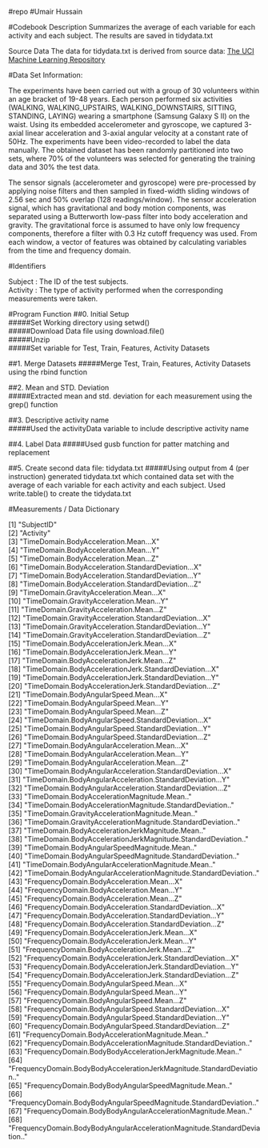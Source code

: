 #repo
#Umair Hussain

#Codebook Description
Summarizes the average of each variable for each activity and each subject. The results are saved in tidydata.txt

Source Data
The data for tidydata.txt is derived from source data: [The UCI Machine Learning Repository](http://archive.ics.uci.edu/ml/datasets/Human+Activity+Recognition+Using+Smartphones)  

#Data Set Information:

The experiments have been carried out with a group of 30 volunteers within an age bracket of 19-48 years. Each person performed six activities (WALKING, WALKING_UPSTAIRS, WALKING_DOWNSTAIRS, SITTING, STANDING, LAYING) wearing a smartphone (Samsung Galaxy S II) on the waist. Using its embedded accelerometer and gyroscope, we captured 3-axial linear acceleration and 3-axial angular velocity at a constant rate of 50Hz. The experiments have been video-recorded to label the data manually. The obtained dataset has been randomly partitioned into two sets, where 70% of the volunteers was selected for generating the training data and 30% the test data. 

The sensor signals (accelerometer and gyroscope) were pre-processed by applying noise filters and then sampled in fixed-width sliding windows of 2.56 sec and 50% overlap (128 readings/window). The sensor acceleration signal, which has gravitational and body motion components, was separated using a Butterworth low-pass filter into body acceleration and gravity. The gravitational force is assumed to have only low frequency components, therefore a filter with 0.3 Hz cutoff frequency was used. From each window, a vector of features was obtained by calculating variables from the time and frequency domain.

#Identifiers

 Subject : The ID of the test subjects.  
 Activity : The type of activity performed when the corresponding measurements were taken.  

#Program Function
##0. Initial Setup  
#####Set Working directory using setwd()    
#####Download Data file using download.file()  
#####Unzip   
#####Set variable for Test, Train, Features, Activity Datasets  

##1. Merge Datasets
#####Merge Test, Train, Features, Activity Datasets using the rbind function      

##2. Mean and STD. Deviation   
#####Extracted mean and std. deviation for each measurement using the grep() function

##3. Descriptive activity name  
#####Used the activityData variable to include descriptive activity name  

##4. Label Data
#####Used gusb function for patter matching and replacement    

##5. Create second data file: tidydata.txt
#####Using output from 4 (per instruction) generated tidydata.txt which contained data set with the average of each variable for each activity and each subject. Used write.table() to create the tidydata.txt     

#Measurements / Data Dictionary

  [1] "SubjectID"                                                               
  [2] "Activity"                                                                
  [3] "TimeDomain.BodyAcceleration.Mean...X"                                    
  [4] "TimeDomain.BodyAcceleration.Mean...Y"                                    
  [5] "TimeDomain.BodyAcceleration.Mean...Z"                                    
  [6] "TimeDomain.BodyAcceleration.StandardDeviation...X"                       
  [7] "TimeDomain.BodyAcceleration.StandardDeviation...Y"                       
  [8] "TimeDomain.BodyAcceleration.StandardDeviation...Z"                       
  [9] "TimeDomain.GravityAcceleration.Mean...X"                                 
 [10] "TimeDomain.GravityAcceleration.Mean...Y"                                 
 [11] "TimeDomain.GravityAcceleration.Mean...Z"                                 
 [12] "TimeDomain.GravityAcceleration.StandardDeviation...X"                    
 [13] "TimeDomain.GravityAcceleration.StandardDeviation...Y"                    
 [14] "TimeDomain.GravityAcceleration.StandardDeviation...Z"                    
 [15] "TimeDomain.BodyAccelerationJerk.Mean...X"                                
 [16] "TimeDomain.BodyAccelerationJerk.Mean...Y"                                
 [17] "TimeDomain.BodyAccelerationJerk.Mean...Z"                                
 [18] "TimeDomain.BodyAccelerationJerk.StandardDeviation...X"                   
 [19] "TimeDomain.BodyAccelerationJerk.StandardDeviation...Y"                   
 [20] "TimeDomain.BodyAccelerationJerk.StandardDeviation...Z"                   
 [21] "TimeDomain.BodyAngularSpeed.Mean...X"                                    
 [22] "TimeDomain.BodyAngularSpeed.Mean...Y"                                    
 [23] "TimeDomain.BodyAngularSpeed.Mean...Z"                                    
 [24] "TimeDomain.BodyAngularSpeed.StandardDeviation...X"                       
 [25] "TimeDomain.BodyAngularSpeed.StandardDeviation...Y"                       
 [26] "TimeDomain.BodyAngularSpeed.StandardDeviation...Z"                       
 [27] "TimeDomain.BodyAngularAcceleration.Mean...X"                             
 [28] "TimeDomain.BodyAngularAcceleration.Mean...Y"                             
 [29] "TimeDomain.BodyAngularAcceleration.Mean...Z"                             
 [30] "TimeDomain.BodyAngularAcceleration.StandardDeviation...X"                
 [31] "TimeDomain.BodyAngularAcceleration.StandardDeviation...Y"                
 [32] "TimeDomain.BodyAngularAcceleration.StandardDeviation...Z"                
 [33] "TimeDomain.BodyAccelerationMagnitude.Mean.."                             
 [34] "TimeDomain.BodyAccelerationMagnitude.StandardDeviation.."                
 [35] "TimeDomain.GravityAccelerationMagnitude.Mean.."                          
 [36] "TimeDomain.GravityAccelerationMagnitude.StandardDeviation.."             
 [37] "TimeDomain.BodyAccelerationJerkMagnitude.Mean.."                         
 [38] "TimeDomain.BodyAccelerationJerkMagnitude.StandardDeviation.."            
 [39] "TimeDomain.BodyAngularSpeedMagnitude.Mean.."                             
 [40] "TimeDomain.BodyAngularSpeedMagnitude.StandardDeviation.."                
 [41] "TimeDomain.BodyAngularAccelerationMagnitude.Mean.."                      
 [42] "TimeDomain.BodyAngularAccelerationMagnitude.StandardDeviation.."         
 [43] "FrequencyDomain.BodyAcceleration.Mean...X"                               
 [44] "FrequencyDomain.BodyAcceleration.Mean...Y"                               
 [45] "FrequencyDomain.BodyAcceleration.Mean...Z"                               
 [46] "FrequencyDomain.BodyAcceleration.StandardDeviation...X"                  
 [47] "FrequencyDomain.BodyAcceleration.StandardDeviation...Y"                  
 [48] "FrequencyDomain.BodyAcceleration.StandardDeviation...Z"                  
 [49] "FrequencyDomain.BodyAccelerationJerk.Mean...X"                           
 [50] "FrequencyDomain.BodyAccelerationJerk.Mean...Y"                           
 [51] "FrequencyDomain.BodyAccelerationJerk.Mean...Z"                           
 [52] "FrequencyDomain.BodyAccelerationJerk.StandardDeviation...X"              
 [53] "FrequencyDomain.BodyAccelerationJerk.StandardDeviation...Y"              
 [54] "FrequencyDomain.BodyAccelerationJerk.StandardDeviation...Z"              
 [55] "FrequencyDomain.BodyAngularSpeed.Mean...X"                               
 [56] "FrequencyDomain.BodyAngularSpeed.Mean...Y"                               
 [57] "FrequencyDomain.BodyAngularSpeed.Mean...Z"                               
 [58] "FrequencyDomain.BodyAngularSpeed.StandardDeviation...X"                  
 [59] "FrequencyDomain.BodyAngularSpeed.StandardDeviation...Y"                  
 [60] "FrequencyDomain.BodyAngularSpeed.StandardDeviation...Z"                  
 [61] "FrequencyDomain.BodyAccelerationMagnitude.Mean.."                        
 [62] "FrequencyDomain.BodyAccelerationMagnitude.StandardDeviation.."           
 [63] "FrequencyDomain.BodyBodyAccelerationJerkMagnitude.Mean.."                
 [64] "FrequencyDomain.BodyBodyAccelerationJerkMagnitude.StandardDeviation.."   
 [65] "FrequencyDomain.BodyBodyAngularSpeedMagnitude.Mean.."                    
 [66] "FrequencyDomain.BodyBodyAngularSpeedMagnitude.StandardDeviation.."       
 [67] "FrequencyDomain.BodyBodyAngularAccelerationMagnitude.Mean.."             
 [68] "FrequencyDomain.BodyBodyAngularAccelerationMagnitude.StandardDeviation.."
